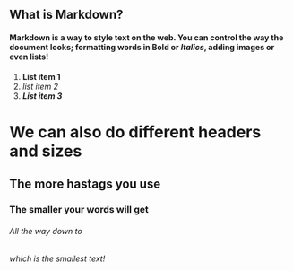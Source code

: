 ## What is Markdown?
#### Markdown is a way to style text on the web. You can control the way the document looks; formatting words in **Bold** or *Italics*, adding images or even lists!

1. **List item 1**
2. *list item 2*
3. ***List item 3***

# We can also do different headers and sizes

## The more hastags you use

### The smaller your words will get

###### All the way down to <h6> which is the smallest text!
